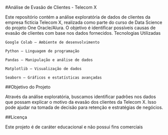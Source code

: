 #Análise de Evasão de Clientes - Telecom X

Este repositório contém a análise exploratória de dados de clientes da empresa fictícia Telecom X, realizada como parte do curso de Data Science do projeto One Oracle/Alura. O objetivo é identificar possíveis causas de evasão de clientes com base nos dados fornecidos.
Tecnologias Utilizadas

    Google Colab – Ambiente de desenvolvimento

    Python – Linguagem de programação

    Pandas – Manipulação e análise de dados

    Matplotlib – Visualização de dados

    Seaborn – Gráficos e estatísticas avançadas
 
##Objetivo do Projeto

Através da análise exploratória, buscamos identificar padrões nos dados que possam explicar o motivo da evasão dos clientes da Telecom X. Isso pode ajudar na tomada de decisão para retenção e estratégias de negócios.

##Licença

Este projeto é de caráter educacional e não possui fins comerciais

